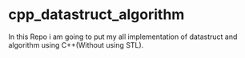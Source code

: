 # cpp_datastruct_algorithm
In this Repo i am going to put my all implementation of datastruct and algorithm using C++(Without using STL).
